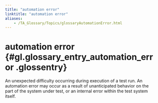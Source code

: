 ```yaml
--- 
title: "automation error"
linktitle: "automation error"
aliases: 
    - /TA_Glossary/Topics/glossaryAutomationError.html
---
```

# automation error {#gl.glossary_entry_automation_error .glossentry}

An unexpected difficulty occurring during execution of a test run. An automation error may occur as a result of unanticipated behavior on the part of the system under test, or an internal error within the test system itself.

